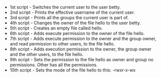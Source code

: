 * 1st script - Switches the current user to the user betty.
* 2nd script - Prints the effective username of the current user.
* 3rd script - Prints all the groups the current user is part of.
* 4th script - Changes the owner of the file hello to the user betty.
* 5th script - Creates an empty file called hello.
* 6th script - Adds execute permission to the owner of the file hello.
* 7th script - Adds execute permission to the owner and the group owner, and read permission to other users, to the file hello.
* 8th script - Adds execution permission to the owner, the group owner and the other users, to the file hello.
* 9th script - Sets the permission to the file hello as owner and group no permissions. Other has all the permissions.
* 10th script - Sets the mode of the file hello to this: -rwxr-x-wx 
